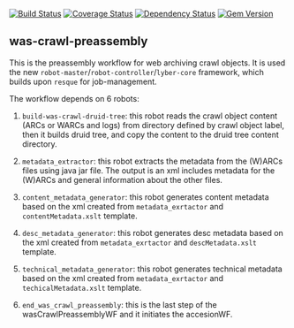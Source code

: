 [![Build Status](https://travis-ci.org/sul-dlss/was-crawl-preassembly.svg?branch=master)](https://travis-ci.org/sul-dlss/was-crawl-preassembly) [![Coverage Status](https://coveralls.io/repos/sul-dlss/was-crawl-preassembly/badge.png)](https://coveralls.io/r/sul-dlss/was-crawl-preassembly) [![Dependency Status](https://gemnasium.com/sul-dlss/was-crawl-preassembly.svg)](https://gemnasium.com/sul-dlss/was-crawl-preassembly) [![Gem Version](https://badge.fury.io/rb/was-crawl-preassembly.svg)](http://badge.fury.io/rb/was-crawl-preassembly)

was-crawl-preassembly
---------

This is the preassembly workflow for web archiving crawl objects. It is used the new  `robot-master`/`robot-controller`/`lyber-core` framework, which builds upon `resque` for job-management.

The workflow depends on 6 robots:

1. `build-was-crawl-druid-tree`: this robot reads the crawl object content (ARCs or WARCs and logs) from directory defined by crawl object label, then it builds druid tree, and copy the content to the druid tree content directory.

2. `metadata_extractor`: this robot extracts the metadata from the (W)ARCs files using java jar file. The output is an xml includes metadata for the (W)ARCs and general information about the other files.

3. `content_metadata_generator`: this robot generates content metadata based on the xml created from `metadata_exrtactor` and `contentMetadata.xslt` template.

4. `desc_metadata_generator`: this robot generates desc metadata based on the xml created from `metadata_exrtactor` and `descMetadata.xslt` template.

5. `technical_metadata_generator`: this robot generates technical metadata based on the xml created from `metadata_exrtactor` and `techicalMetadata.xslt` template.

6. `end_was_crawl_preassembly`: this is the last step of the wasCrawlPreassemblyWF and it initiates the accesionWF.
 

